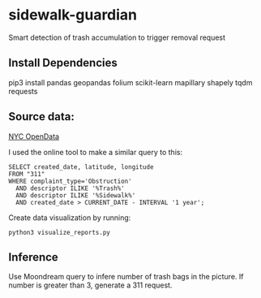 # sidewalk-guardian
Smart detection of trash accumulation to trigger removal request

## Install Dependencies
pip3 install pandas geopandas folium scikit-learn mapillary shapely tqdm requests

## Source data:
[NYC OpenData](https://data.cityofnewyork.us/Social-Services/311-Service-Requests-from-2010-to-Present/erm2-nwe9/explore/query/SELECT%0A%20%20%60unique_key%60%2C%0A%20%20%60created_date%60%2C%0A%20%20%60closed_date%60%2C%0A%20%20%60agency%60%2C%0A%20%20%60agency_name%60%2C%0A%20%20%60complaint_type%60%2C%0A%20%20%60descriptor%60%2C%0A%20%20%60location_type%60%2C%0A%20%20%60incident_zip%60%2C%0A%20%20%60incident_address%60%2C%0A%20%20%60street_name%60%2C%0A%20%20%60cross_street_1%60%2C%0A%20%20%60cross_street_2%60%2C%0A%20%20%60intersection_street_1%60%2C%0A%20%20%60intersection_street_2%60%2C%0A%20%20%60address_type%60%2C%0A%20%20%60city%60%2C%0A%20%20%60landmark%60%2C%0A%20%20%60facility_type%60%2C%0A%20%20%60status%60%2C%0A%20%20%60due_date%60%2C%0A%20%20%60resolution_description%60%2C%0A%20%20%60resolution_action_updated_date%60%2C%0A%20%20%60community_board%60%2C%0A%20%20%60bbl%60%2C%0A%20%20%60borough%60%2C%0A%20%20%60x_coordinate_state_plane%60%2C%0A%20%20%60y_coordinate_state_plane%60%2C%0A%20%20%60open_data_channel_type%60%2C%0A%20%20%60park_facility_name%60%2C%0A%20%20%60park_borough%60%2C%0A%20%20%60vehicle_type%60%2C%0A%20%20%60taxi_company_borough%60%2C%0A%20%20%60taxi_pick_up_location%60%2C%0A%20%20%60bridge_highway_name%60%2C%0A%20%20%60bridge_highway_direction%60%2C%0A%20%20%60road_ramp%60%2C%0A%20%20%60bridge_highway_segment%60%2C%0A%20%20%60latitude%60%2C%0A%20%20%60longitude%60%2C%0A%20%20%60location%60%0AWHERE%0A%20%20caseless_eq%28%60complaint_type%60%2C%20%22Obstruction%22%29%0A%20%20AND%20caseless_contains%28%60descriptor%60%2C%20%22Trash%22%29%0A%20%20AND%20caseless_eq%28%60location_type%60%2C%20%22Sidewalk%22%29%0A%20%20AND%20%60created_date%60%0A%20%20%20%20%20%20%20%20BETWEEN%20%222024-06-21T15%3A34%3A15%22%20%3A%3A%20floating_timestamp%0A%20%20%20%20%20%20%20%20AND%20%222025-06-21T15%3A34%3A15%22%20%3A%3A%20floating_timestamp%0AORDER%20BY%20%60created_date%60%20DESC%20NULL%20FIRST%0ASEARCH%20%22trash%22/page/filter)

I used the online tool to make a similar query to this:
```
SELECT created_date, latitude, longitude
FROM "311"
WHERE complaint_type='Obstruction'
  AND descriptor ILIKE '%Trash%'
  AND descriptor ILIKE '%Sidewalk%'
  AND created_date > CURRENT_DATE - INTERVAL '1 year';

```

Create data visualization by running:
```
python3 visualize_reports.py
```


## Inference
Use Moondream query to infere number of trash bags in the picture. If number is greater than 3, generate a 311 request. 